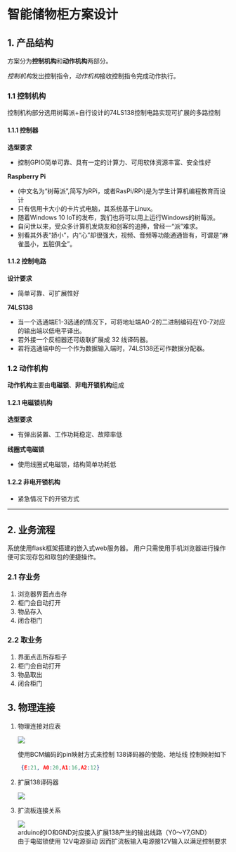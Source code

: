 # 智能储物柜方案设计



## 1. 产品结构

方案分为**控制机构**和**动作机构**两部分。

*控制机构*发出控制指令，*动作机构*接收控制指令完成动作执行。

### 1.1 控制机构

控制机构部分选用树莓派+自行设计的74LS138控制电路实现可扩展的多路控制


#### 1.1.1 控制器
**选型要求**

- 控制GPIO简单可靠、具有一定的计算力、可用软体资源丰富、安全性好

**Raspberry Pi**

- (中文名为“树莓派”,简写为RPi，或者RasPi/RPi)是为学生计算机编程教育而设计
- 只有信用卡大小的卡片式电脑，其系统基于Linux。
-  随着Windows 10 IoT的发布，我们也将可以用上运行Windows的树莓派。 
- 自问世以来，受众多计算机发烧友和创客的追捧，曾经一“派”难求。
- 别看其外表“娇小”，内“心”却很强大，视频、音频等功能通通皆有，可谓是“麻雀虽小，五脏俱全”。


#### 1.1.2 控制电路

**设计要求**

- 简单可靠、可扩展性好

**74LS138**

- 当一个选通端E1-3选通的情况下，可将地址端A0-2的二进制编码在Y0-7对应的输出端以低电平译出。
- 若外接一个反相器还可级联扩展成 32 线译码器。
- 若将选通端中的一个作为数据输入端时，74LS138还可作数据分配器。

### 1.2 动作机构

**动作机构**主要由**电磁锁**、**非电开锁机构**组成


#### 1.2.1 电磁锁机构

**选型要求**

- 有弹出装置、工作功耗稳定、故障率低

**线圈式电磁锁**


- 使用线圈式电磁锁，结构简单功耗低

#### 1.2.2 非电开锁机构

- 紧急情况下的开锁方式

---

## 2. 业务流程

系统使用flask框架搭建的嵌入式web服务器。
用户只需使用手机浏览器进行操作便可实现存包和取包的便捷操作。

### 2.1 存业务

1. 浏览器界面点击存
1.	柜门会自动打开
1.	物品存入
1.	闭合柜门

### 2.2 取业务

1.	界面点击所存柜子
1.	柜门会自动打开
1.	物品取出
1.	闭合柜门

## 3. 物理连接

1. 物理连接对应表

	![](http://chuantu.biz/t3/14/1460797352x3738746559.png)

	使用BCM编码的pin映射方式来控制 138译码器的使能、地址线
控制映射如下

	```json
	 {E:21, A0:20,A1:16,A2:12}
	```

1.  扩展138译码器

	![](http://e.hiphotos.baidu.com/baike/c0%3Dbaike72%2C5%2C5%2C72%2C24/sign=613fd67a20a446236ac7ad30f94b196b/dc54564e9258d109bfc305b2d158ccbf6c814d89.jpg)

1.  扩流板连接关系

	 ![](http://chuantu.biz/t3/14/1460797317x3738746559.jpg)   
	arduino的IO和GND对应接入扩展138产生的输出线路（Y0～Y7,GND）   
	由于电磁锁使用 12V电源驱动 因而扩流板输入电源接12V输入以满足控制要求


